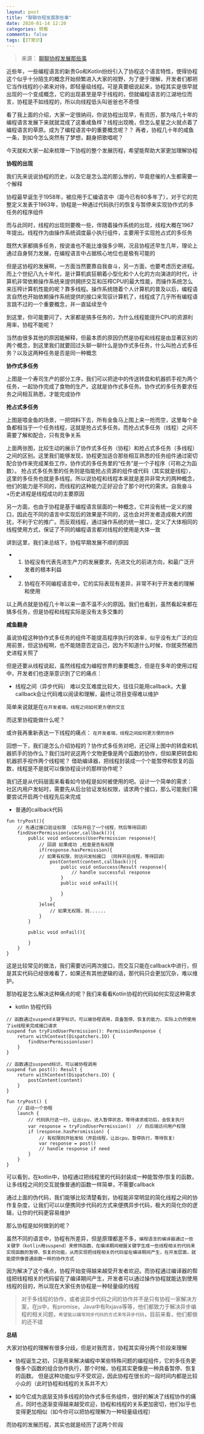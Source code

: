 ```yaml
---
layout: post
title: "聊聊协程发展那些事" 
date: 2020-01-14 12:20
categories: 转载
comments: false
tags: [IT常识]
---
```


> 来源： [聊聊协程发展那些事](https://www.jianshu.com/p/cef5ddeb84ff?utm_source=androidweekly.io&utm_medium=website)

近些年，一些编程语言的新贵Go和Kotlin纷纷引入了协程这个语言特性，使得协程这个似乎十分陌生的概念开始频繁进入大家的视野，为了便于理解，开发者们都把它当作线程的小弟来对待，即轻量级线程。可是真要细说起来，协程其实是很早就出现的一个变成概念，它的出现甚至是早于线程的，但就编程语言的江湖地位而言，协程是不如线程的，所以向线程低头叫爸爸也不奇怪  

看了我上面的介绍，大家一定很纳闷，你说协程出现早，有资历，那为啥几十年的编程语言发展下来就就混成了这番咸鱼样？线程出现晚，但怎么星星之火就点着了编程语言的草原。成为了编程语言中的重要概念呢？？ 再者，协程几十年的咸鱼一条，到如今怎么突然有了梦想，翻身把歌唱呢？  

今天就和大家一起来梳理一下协程的整个发展历程，希望能帮助大家更加理解协程  

<!-- more -->   

**协程的出现**  

我们先来说说协程的历史，以及它是怎么混的那么惨的，毕竟悲催的人生都需要一个解释  

协程最早诞生于1958年，被应用于汇编语言中（距今已有60多年了），对于它的完整定义发表于1963年，协程是一种通过代码执行的恢复与暂停来实现协作式的多任务的程序组件  

而与此同时，线程的出现则要晚一些，伴随着操作系统的出现，线程大概在1967年提出。线程作为由操作系统调度最小执行组件，主要用于实现抢占式的多任务   

既然大家都搞多任务，按说谁也不能比谁强多少啊，况且协程还早生几年，理论上通过自身努力发展，在编程语言中占据核心地位也是极有可能的   

但是这协程的发展啊，一方面当然要靠自我奋斗，另一方面，也要考虑历史进程。而上个世纪八九十年代，是计算机疯狂朝着小型化和个人化的方向演进的时代，计算机非常依赖操作系统来提供拥挤交互和压榨CPU的最大性能，而操作系统怎么来压榨计算机性能的呢？靠多线程。操作系统随着个人计算机的普及以后，编程语言自然也开始依赖操作系统提供的接口来驾驭计算机了，线程成了几乎所有编程语言跳不过的一个重要概念，并一直延续至今   

到这里，你可能要问了，大家都是搞多任务的，为什么线程能提升CPU的资源利用率，协程不能呢？   

当然由很多其他的原因能解释，但最本质的原因仍然是协程和线程是由显著区别的两个概念，到这里我们就要回过头聊一聊什么是协作式多任务，什么叫抢占式多任务？以及这两种任务是否是同一种概念    

**协作式多任务**  

上图是一个寿司生产的部分工序，我们可以把途中的传送转盘和机器抓手视为两个任务，一起协作完成了食物的生产。这就是协作式多任务。协作式的多任务要求任务之间相互熟悉，才能完成协作  

**抢占式多任务**  

上图是喂金鱼的场景，一把饲料下去，所有金鱼马上围上来一抢而空，这里每个金鱼都相当于一个任务线程，这就是抢占式多任务。而抢占式多任务（线程）之间不需要了解和配合，只有竞争关系  

上面两张图，比较生动的展示了协作式多任务（协程）和抢占式多任务（多线程）之间的区别。这里我们能够发现，协程更加适合那些相互熟悉的任务组件通过密切配合协作来完成某些工作，协作式的多任务里的“任务”是一个子程序（可称之为函数）。 抢占式多任务里的任务则是指能抢占资源的组件或代码（其实就是线程），这里的多任务也就是多线程。所以说协程和线程本来就是差异非常大的两种概念，他们的能力是不同的，而线程的这种能力正好迎合了那个时代的需求。自我奋斗+历史进程是线程成功的主要原因   

另一方面，也由于协程是基于编程语言层面的一种概念，它并没有统一定义的接口，因此在不同的语言中实现后的效果是不同的，这也会对开发者造成极大的困扰，不利于它的推广。而反观线程，通过操作系统的统一接口，定义了大体相同的线程使用方式，保证了不同的编程语言都对线程的使用是大体一致   

讲到这里，我们来总结下，协程早期发展不顺的原因   

- 1. 协程没有代表先进生产力的发展要求，先进文化的前进方向，和最广泛开发者的根本利益  
- 2. 协程在不同编程语言中，它的实际表现有差异，非常不利于开发者的理解和使用  

以上两点就是协程几十年以来一直不温不火的原因。我们也看到，虽然看起来都在搞多任务，但是协程和线程实际是没有太多交集的   

**咸鱼翻身**  

虽说协程这种协作式多任务的组件不能提高程序执行的效率，似乎没有太广泛的应用前景，但这协程啊，也不能随意否定自己，因为不知道什么时候，你就突然被历史进程关照了   

但是还要从线程说起，虽然线程成为编程世界的重要概念，但是在多年的使用过程中，开发者们也逐渐意识到了它的痛点：  

- 线程之间（异步代码） 难以交互难度比较大，往往只能用callback，大量callback会让代码难以阅读和理解，最终让项目变得难以维护   

简单来说就是在`在开发者端，线程之间如何更方便的交互`   

而这里协程能做什么呢？   

或许我再重新表达一下线程的痛点： `在开发者端，线程之间如何更方便的协作`   

回想一下，我们是怎么介绍协程的？协作式多任务对吧，还记得上图中的转盘和机器抓手的协作么？我们当时说这两个文物更像是两个函数的协作，但如果把转盘和机器抓手视作两个线程呢？
借助编译器，把线程封装成一个个能暂停和恢复的函数，线程是不是就可以像协程设计的那样协作呢？    

我们还是从代码层面来看看如今协程是如何被使用的吧。设计一个简单的需求： 社区内用户发帖时，需要先从后台验证发帖权限，请求两个接口，那么可能我们需要尝试开启两个线程先后来完成   

- 普通的callback代码  
```  
fun tryPost(){
    // 先通过接口验证权限 （实际开启了一个线程，然后等待回调）
    findUserPermission(user,callback()){
        public void onSuccess(UserPermission response){
            // 回调 如果成功 ,检查是否有权限
            if(response.hasPermission){
            // 如果有权限，则访问发帖接口 （同样开启线程，等待回调）
                postContent(content,callback()){ 
                    public void onSuccess(Result response){
                        // handle successful response
                    }
                    public void onFail(){
                        
                    }
                }
            }else{
                // 如果无权限，则......
            }
        }
        
        public void onFail(){
            
        }
    }
}
```  
这是比较常见的做法，我们需要访问两次接口，而交互只能在callback中进行，但是其实代码已经很难看了，如果还有其他逻辑的话，那代码只会更加冗杂，难以维护。  

那协程是怎么解决这种痛点的呢？我们来看看Kotlin协程的代码如何实现这种需求  

- kotlin 协程代码  
```
// 函数通过suspend关键字标识，可以被协程调用，具备暂停、恢复的能力，实际上仍然使用了io线程来完成接口请求
suspend fun tryFindUserPermission(): PermissionResponse {
    return withContext(Dispatchers.IO) {
        findUserPermission(user)
    }
}

// 函数通过suspend标识，可以被协程调用  
suspend fun post(): Result {
    return withContext(Dispatchers.IO) {
        postContent(content)
    }
}

fun tryPost() {
    // 启动一个协程 
    launch {
        // 代码执行这一行，让出cpu，进入暂停状态，等待请求成功后，会恢复执行  
        var response = tryFindUserPermission()  // 向后端访问用户权限  
        if (response.hasPersmission) {
            // 有权限则开始发帖（开启线程，让出cpu，暂停执行，等待恢复）
            var response = post()
            // handle response if need
        }
    }
}

```  

可以看到，在kotlin中，协程通过把线程里的代码封装成一种能暂停/恢复的函数，让多线程之间的交互就像普通的函数一样简单，不需要callback  

通过上面的伪代码，我们能够比较清楚看到，协程能非常明显的简化线程之间的协作复杂度，让我们可以以便携同步代码的方式来便携异步代码，极大的简化你的逻辑，让你的代码更容易维护  

那么协程是如何做到的呢？  

虽然不同的语言中，协程有所差异，但是原理都差不多，`编程语言的编译器通过一些关键字（kotlin用suspend）来修饰函数，在编译期间根据关键字生成一些线程相关的代码来实现函数的暂停、恢复的功能，从而实现把线程相关的代码留在编译期间产生，在开发层面，就能提供像普通函数一样的协作方式 `   

因为解决了这个痛点，协程开始变得越来越受开发者欢迎。而协程通过编译器的帮组把线程相关的代码留在了编译期间产生，开发者可以通过操作协程就能达到使用线程的目的，所以现在大家任务协程是一种轻量级的线程   

> 对于多线程的协作，或者说异步代码之间的协作并不是只有协程一家解决方案，在js中，有promise，Java中有Rxjava等等，他们都致力于解决异步编程的相关问题，`希望能以编写同步代码的方式来写异步代码`，目前来看，他们都做的还不错   

**总结**  

大家对协程的理解有很多分歧，但是对我而言，协程其实得分两个阶段来理解  

- 协程诞生之初，只是用来解决编程中某些特殊问题的编程组件，它的多任务更像多个函数的组合协作执行，那个时候，协程其实更像是一种具备暂停、恢复的函数。 但是这种功能似乎不受欢迎，因此协程在很长的一段时间内都是比较小众的（此时协程和线程的关系并不大）  


- 如今它成为底层支持多线程的协作式多任务组件，很好的解决了线程协作的痛点，同时也逐渐变得越来越受欢迎，协程和线程的关系更加密切，他们似乎也变得更加相似（如今你可以把协程理解为一种轻量级线程）   

而协程的发展历程，其实也就是经历了这两个阶段
